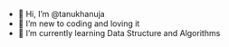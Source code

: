 - 👋 Hi, I’m @tanukhanuja
- 👀 I’m new to coding and loving it
- 🌱 I’m currently learning Data Structure and Algorithms


<!---
tanukhanuja/tanukhanuja is a ✨ special ✨ repository because its `README.md` (this file) appears on your GitHub profile.
You can click the Preview link to take a look at your changes.
--->
